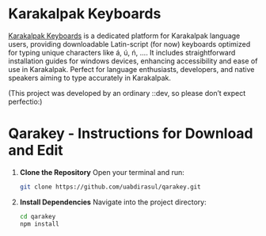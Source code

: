 # Karakalpak Keyboards

[Karakalpak Keyboards](https://qarakey.tech/) is a dedicated platform for Karakalpak language users, providing downloadable Latin-script (for now) keyboards optimized for typing unique characters like á, ú, ń, .... It includes straightforward installation guides for windows devices, enhancing accessibility and ease of use in Karakalpak. Perfect for language enthusiasts, developers, and native speakers aiming to type accurately in Karakalpak.

(This project was developed by an ordinary ::dev, so please don’t expect perfectio:)

# Qarakey - Instructions for Download and Edit

1. **Clone the Repository**
   Open your terminal and run:

   ```bash
   git clone https://github.com/uabdirasul/qarakey.git

   ```

2. **Install Dependencies**
   Navigate into the project directory:
   ```bash
   cd qarakey
   npm install
   ```
